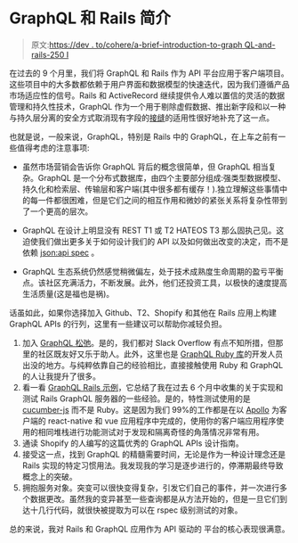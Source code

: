 # GraphQL 和 Rails 简介

> 原文:[https://dev . to/cohere/a-brief-introduction-to-graph QL-and-rails-250 I](https://dev.to/cohere/a-brief-introduction-to-graphql-and-rails-250i)

在过去的 9 个月里，我们将 GraphQL 和 Rails 作为 API 平台应用于客户端项目。这些项目中的大多数都依赖于用户界面和数据模型的快速迭代，因为我们遵循产品市场适应性的信号。Rails 和 ActiveRecord 继续提供令人难以置信的灵活的数据管理和持久性技术，GraphQL 作为一个用于剔除虚假数据、推出新字段和以一种与持久层分离的安全方式取消现有字段的[接缝](https://www.informit.com/articles/article.aspx?p=359417&seqNum=3)的适用性很好地补充了这一点。

也就是说，一般来说，GraphQL，特别是 Rails 中的 GraphQL，在上车之前有一些值得考虑的注意事项:

*   虽然市场营销会告诉你 GraphQL 背后的概念很简单，但 GraphQL 相当复杂。GraphQL 是一个分布式数据库，由四个主要部分组成:强类型数据模型、持久化和检索层、传输层和客户端(其中很多都有缓存！).独立理解这些事情中的每一件都很困难，但是它们之间的相互作用和微妙的紧张关系将复杂性带到了一个更高的层次。

*   GraphQL 在设计上明显没有 REST T1 或 T2 HATEOS T3 那么固执己见。这迫使我们做出更多关于如何设计我们的 API 以及如何做出改变的决定，而不是依赖 [json:api spec](https://jsonapi.org) 。

*   GraphQL 生态系统仍然感觉稍微偏左，处于技术成熟度生命周期的盈亏平衡点。该社区充满活力，不断发展。此外，他们还投资工具，以极快的速度提高生活质量(这是福也是祸)。

话虽如此，如果你选择加入 Github、T2、Shopify 和其他在 Rails 应用上构建 GraphQL APIs 的行列，这里有一些建议可以帮助你减轻负担。

1.  加入 [GraphQL 松弛](https://graphql-slack.herokuapp.com/)。是的，我们都对 Slack Overflow 有点不知所措，但那里的社区既友好又乐于助人。此外，这里也是 [GraphQL Ruby 库](http://graphql-ruby.org/)的开发人员出没的地方。与纯粹依靠自己的经验相比，直接接触使用 Ruby 和 GraphQL 的人让我提升了很多。
2.  看一看 [GraphQL Rails 示例](https://github.com/wecohere/graphql-rails-example)，它总结了我在过去 6 个月中收集的关于实现和测试 Rails GraphQL 服务器的一些经验。是的，特性测试使用的是 [cucumber-js](https://github.com/cucumber/cucumber-js) 而不是 Ruby。这是因为我们 99%的工作都是在以 [Apollo](https://www.apollographql.com/) 为客户端的 react-native 和 vue 应用程序中完成的，使用你的客户端应用程序使用的相同堆栈进行功能测试对于发现和隔离奇怪的角落情况非常有用。
3.  通读 Shopify 的人编写的这篇优秀的 GraphQL APIs 设计指南。
4.  接受这一点，找到 GraphQL 的精髓需要时间，无论是作为一种设计理念还是 Rails 实现的特定习惯用法。我发现我的学习是逐步进行的，停滞期最终导致概念上的突破。
5.  拥抱服务对象。突变可以很快变得复杂，引发它们自己的事件，并一次进行多个数据更改。虽然我的变异甚至一些查询都是从方法开始的，但是一旦它们到达十几行代码，就很快被提取为可以在 rspec 级别测试的对象。

总的来说，我对 Rails 和 GraphQL 应用作为 API 驱动的
平台的核心表现很满意。